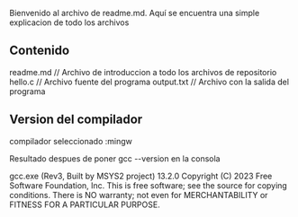 Bienvenido al archivo de readme.md.
Aquí se encuentra una simple explicacion de todo los archivos

## Contenido

   readme.md // Archivo de introduccion a todo los archivos de repositorio
   hello.c // Archivo fuente del programa
   output.txt // Archivo con la salida del programa

## Version del compilador
compilador seleccionado :mingw

Resultado despues de poner gcc --version en la consola

gcc.exe (Rev3, Built by MSYS2 project) 13.2.0
Copyright (C) 2023 Free Software Foundation, Inc.
This is free software; see the source for copying conditions.  There is NO
warranty; not even for MERCHANTABILITY or FITNESS FOR A PARTICULAR PURPOSE.
